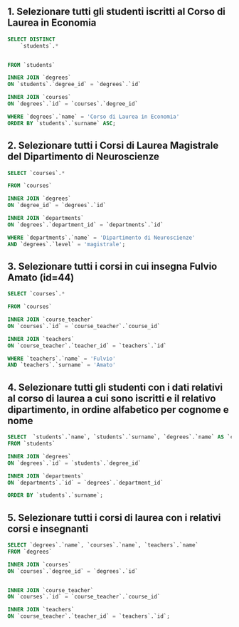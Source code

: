 ## 1. Selezionare tutti gli studenti iscritti al Corso di Laurea in Economia

```sql
SELECT DISTINCT
	`students`.*


FROM `students`

INNER JOIN `degrees`
ON `students`.`degree_id` = `degrees`.`id`

INNER JOIN `courses`
ON `degrees`.`id` = `courses`.`degree_id`

WHERE `degrees`.`name` = 'Corso di Laurea in Economia'
ORDER BY `students`.`surname` ASC;
```

## 2. Selezionare tutti i Corsi di Laurea Magistrale del Dipartimento di Neuroscienze

```sql
SELECT `courses`.*

FROM `courses`

INNER JOIN `degrees`
ON `degree_id` = `degrees`.`id`

INNER JOIN `departments`
ON `degrees`.`department_id` = `departments`.`id`

WHERE `departments`.`name` = 'Dipartimento di Neuroscienze'
AND `degrees`.`level` = 'magistrale';
```

## 3. Selezionare tutti i corsi in cui insegna Fulvio Amato (id=44)

```sql
SELECT `courses`.*

FROM `courses`

INNER JOIN `course_teacher`
ON `courses`.`id` = `course_teacher`.`course_id`

INNER JOIN `teachers`
ON `course_teacher`.`teacher_id` = `teachers`.`id`

WHERE `teachers`.`name` = 'Fulvio'
AND `teachers`.`surname` = 'Amato'
```

## 4. Selezionare tutti gli studenti con i dati relativi al corso di laurea a cui sono iscritti e il relativo dipartimento, in ordine alfabetico per cognome e nome

```sql
SELECT  `students`.`name`, `students`.`surname`, `degrees`.`name` AS `corso`, `departments`.`name` AS `dipartimento`
FROM `students`

INNER JOIN `degrees`
ON `degrees`.`id` = `students`.`degree_id`

INNER JOIN `departments`
ON `departments`.`id` = `degrees`.`department_id`

ORDER BY `students`.`surname`;
```

## 5. Selezionare tutti i corsi di laurea con i relativi corsi e insegnanti

```sql
SELECT `degrees`.`name`, `courses`.`name`, `teachers`.`name`
FROM `degrees`

INNER JOIN `courses`
ON `courses`.`degree_id` = `degrees`.`id`


INNER JOIN `course_teacher`
ON `courses`.`id` = `course_teacher`.`course_id`

INNER JOIN `teachers`
ON `course_teacher`.`teacher_id` = `teachers`.`id`;
```
